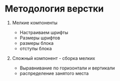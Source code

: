 # Методология верстки

1. Мелкие компоненты
    - Настраиваем шрифты
    - Размеры шрифтов
    - размеры блока
    - отступы блока

2. Сложный компонент - сборка мелких
    - Выравнивание по горизонтали и вертикали
    - распределение занятого места